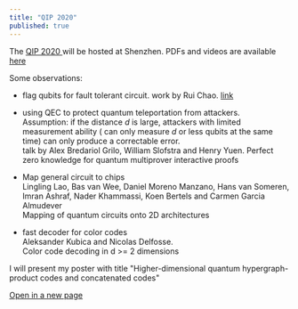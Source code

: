 ```yaml
---
title: "QIP 2020"
published: true
---
```


The <a href="http://www.szpclab.com/qip2020#/homepage" target="_blank"> QIP 2020 </a>
will be hosted at Shenzhen. PDFs and videos are available [here](http://www.szpclab.com/qip2020#/programDetails/contributedTalks)

Some observations:

* flag qubits for fault tolerant circuit. work by Rui Chao. [link](https://arxiv.org/abs/1912.09549)

* using QEC to protect quantum teleportation from attackers.<br>
Assumption: if the distance $d$ is large, attackers with limited measurement ability ( can only measure $d$ or less qubits at the same time) can only produce a correctable error.<br>
talk by
Alex Bredariol Grilo, William Slofstra and Henry Yuen.
Perfect zero knowledge for quantum multiprover interactive proofs

* Map general circuit to chips <br>
  Lingling Lao, Bas van Wee, Daniel Moreno Manzano, Hans van Someren, Imran Ashraf, Nader Khammassi, Koen Bertels and Carmen Garcia Almudever <br>
  Mapping of quantum circuits onto 2D architectures

* fast decoder for color codes<br>
Aleksander Kubica and Nicolas Delfosse.<br>
Color code decoding in d >= 2 dimensions



I will present my poster
with title "Higher-dimensional quantum hypergraph-product
codes and concatenated codes"


<object data="/zwl_assets/qas-poster-hcub003.pdf" type="application/pdf" width="700px" height="920px">
</object>



<p>
<a href="/zwl_assets/qas-poster-hcub003.pdf" target="_blank"
>Open in a new page</a> </p>



